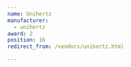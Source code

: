 ```yaml
---
name: Unihertz
manufacturer:
  - unihertz
award: 2
position: 16
redirect_from: /vendors/unihertz.html

---
```

